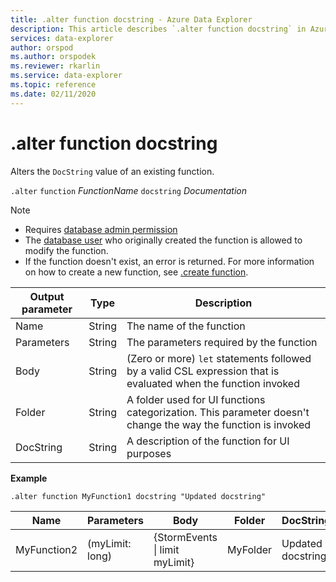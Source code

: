 ```yaml
---
title: .alter function docstring - Azure Data Explorer
description: This article describes `.alter function docstring` in Azure Data Explorer.
services: data-explorer
author: orspod
ms.author: orspodek
ms.reviewer: rkarlin
ms.service: data-explorer
ms.topic: reference
ms.date: 02/11/2020
---
```

# .alter function docstring

Alters the `DocString` value of an existing function.

`.alter` `function` *FunctionName* `docstring` *Documentation*

> [!NOTE]
> * Requires [database admin permission](../management/access-control/role-based-authorization.md)
> * The [database user](../management/access-control/role-based-authorization.md) who originally created the function is allowed to modify the function.
> * If the function doesn't exist, an error is returned. For more information on how to create a new function, see [.create function](create-function.md).

|Output parameter |Type |Description
|---|---|--- 
|Name  |String |The name of the function
|Parameters  |String |The parameters required by the function
|Body  |String |(Zero or more) `let` statements followed by a valid CSL expression that is evaluated when the function invoked
|Folder|String|A folder used for UI functions categorization. This parameter doesn't change the way the function is invoked
|DocString|String|A description of the function for UI purposes

**Example** 

```kusto
.alter function MyFunction1 docstring "Updated docstring"
```
    
|Name |Parameters |Body|Folder|DocString
|---|---|---|---|---
|MyFunction2 |(myLimit: long)| {StormEvents &#124; limit myLimit}|MyFolder|Updated docstring|
